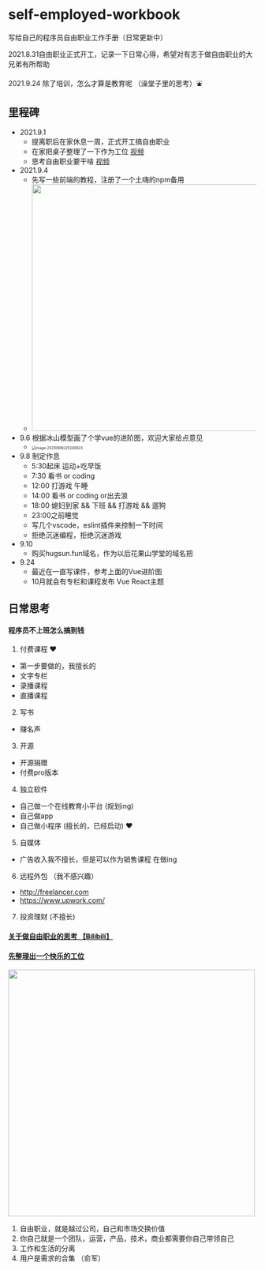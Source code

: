 # self-employed-workbook
写给自己的程序员自由职业工作手册（日常更新中）

2021.8.31自由职业正式开工，记录一下日常心得，希望对有志于做自由职业的大兄弟有所帮助


2021.9.24 除了培训，怎么才算是教育呢 （澡堂子里的思考）:fountain:

## 里程碑

* 2021.9.1 
  * 提离职后在家休息一周，正式开工搞自由职业
  * 在家把桌子整理了一下作为工位  [视频](https://www.bilibili.com/video/BV1G64y1Y7CU/)
  * 思考自由职业要干啥  [视频](https://www.bilibili.com/video/BV1BP4y1a7WE)
* 2021.9.4
  * 先写一些前端的教程，注册了一个土嗨的npm备用
  * <img src="README.assets/image-20210905085618156.png" width="500">
* 9.6 根据冰山模型画了个学vue的进阶图，欢迎大家给点意见
  * <img src="README.assets/image-20210906225240923.png" alt="image-20210906225240923" style="zoom:50%;" />
* 9.8 制定作息
  * 5:30起床 运动+吃早饭
  * 7:30 看书 or coding 
  * 12:00 打游戏 午睡 
  * 14:00 看书 or coding or出去浪
  * 18:00 媳妇到家 && 下班  && 打游戏 && 遛狗
  * 23:00之前睡觉
  * 写几个vscode，eslint插件来控制一下时间
  * 拒绝沉迷编程，拒绝沉迷游戏
* 9.10
  * 购买hugsun.fun域名，作为以后花果山学堂的域名把
* 9.24
  * 最近在一直写课件，参考上面的Vue进阶图
  * 10月就会有专栏和课程发布  Vue React主题

## 日常思考

#### 程序员不上班怎么搞到钱

1. 付费课程 :heart:
  * 第一步要做的，我擅长的
  * 文字专栏
  * 录播课程
  * 直播课程
2. 写书
  * 赚名声
3. 开源
  * 开源捐赠
  * 付费pro版本
4. 独立软件
  * 自己做一个在线教育小平台 (规划ing)
  * 自己做app
  * 自己做小程序 (擅长的，已经启动) :heart:
5. 自媒体
  * 广告收入我不擅长，但是可以作为销售课程 在做ing
6. 远程外包  （我不感兴趣）
  * http://freelancer.com
  * https://www.upwork.com/
7. 投资理财 (不擅长)


#### [关于做自由职业的思考 【Bilibili】](https://www.bilibili.com/video/BV1BP4y1a7WE)


#### [先整理出一个快乐的工位](https://www.bilibili.com/video/BV1G64y1Y7CU/)



<img src="README.assets/image-20210831192833490.png" width="500">


1. 自由职业，就是越过公司，自己和市场交换价值
2. 你自己就是一个团队，运营，产品，技术，商业都需要你自己带领自己
3. 工作和生活的分离
4. 用户是需求的合集 （俞军）

